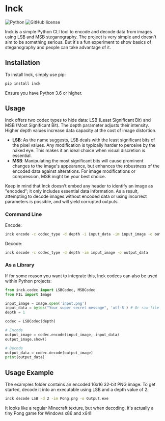 # Inck


![Python](https://img.shields.io/badge/python->=3.6-green.svg?style=flat-square)
![GitHub license](https://img.shields.io/github/license/EterDelta/Inck?style=flat-square)

Inck is a simple Python CLI tool to encode and decode data from images using LSB and MSB steganography.
The project is very simple and doesn't aim to be something serious. But it's a fun experiment to show basics of steganography and people can take advantage of it.

## Installation
To install Inck, simply use pip:
```bash
pip install inck
```
Ensure you have Python 3.6 or higher.

## Usage
Inck offers two codec types to hide data: LSB (Least Significant Bit) and MSB (Most Significant Bit).
The depth parameter adjusts their intensity. Higher depth values increase data capacity at the cost of image distortion.

- **LSB**: As the name suggests, LSB deals with the least significant bits of the pixel values. Any modification is typically harder to perceive by the naked eye. This makes it an ideal choice when visual discretion is essential.
- **MSB**: Manipulating the most significant bits will cause prominent changes to the image's appearance, but enhances the robustness of the encoded data against alterations. For image modifications or compression, MSB might be your best choice.

Keep in mind that Inck doesn't embed any header to identify an image as "encoded"; it only includes essential data information.
As a result, attempting to decode images without encoded data or using incorrect parameters is possible, and will yield corrupted outputs.

### Command Line
Encode:
```bash
inck encode -c codec_type -d depth -i input_data -im input_image -o output_image
```

Decode:
```bash
inck decode -c codec_type -d depth -im input_image -o output_data
```

### As a Library
If for some reason you want to integrate this, Inck codecs can also be used within Python projects:
```python
from inck.codec import LSBCodec, MSBCodec
from PIL import Image

input_image = Image.open('input.png')
input_data = bytes("Your super secret message", 'utf-8') # Or raw file
depth = 1

codec = LSBCodec(depth)

# Encode
output_image = codec.encode(input_image, input_data)
output_image.show()

# Decode
output_data = codec.decode(output_image)
print(output_data)
```

## Usage Example
The examples folder contains an encoded 16x16 32-bit PNG image.
To get started, decode it into an executable using LSB and a depth value of 2.
```bash
inck decode LSB -d 2 -im Pong.png -o Output.exe
```
It looks like a regular Minecraft texture, but when decoding, it's actually a tiny Pong game for Windows x86 and x64!